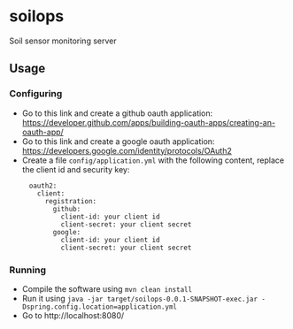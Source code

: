 # soilops
Soil sensor monitoring server 


## Usage

### Configuring
* Go to this link and create a github oauth application: https://developer.github.com/apps/building-oauth-apps/creating-an-oauth-app/
* Go to this link and create a google oauth application: https://developers.google.com/identity/protocols/OAuth2
* Create a file `config/application.yml` with the following content, replace the client id and security key:
```security:
     oauth2:
       client:
         registration:
           github:
             client-id: your client id
             client-secret: your client secret
           google:
             client-id: your client id
             client-secret: your client secret
```

### Running 
* Compile the software using `mvn clean install`
* Run it using `java -jar target/soilops-0.0.1-SNAPSHOT-exec.jar -Dspring.config.location=application.yml`
* Go to http://localhost:8080/



